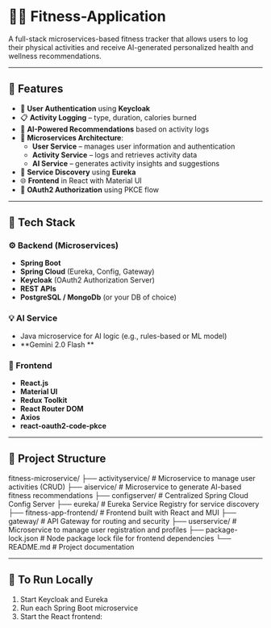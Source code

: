 # 🏃‍♂️ Fitness-Application

A full-stack microservices-based fitness tracker that allows users to log their physical activities and receive AI-generated personalized health and wellness recommendations.

---

## 🚀 Features

- 🔐 **User Authentication** using **Keycloak**
- 📋 **Activity Logging** – type, duration, calories burned
- 🤖 **AI-Powered Recommendations** based on activity logs
- 🧩 **Microservices Architecture**:
  - **User Service** – manages user information and authentication
  - **Activity Service** – logs and retrieves activity data
  - **AI Service** – generates activity insights and suggestions
- 🧭 **Service Discovery** using **Eureka**
- 🌐 **Frontend** in React with Material UI
- 🔄 **OAuth2 Authorization** using PKCE flow

---

## 🧱 Tech Stack

### ⚙️ Backend (Microservices)
- **Spring Boot**
- **Spring Cloud** (Eureka, Config, Gateway)
- **Keycloak** (OAuth2 Authorization Server)
- **REST APIs**
- **PostgreSQL / MongoDb** (or your DB of choice)

### 💡 AI Service
- Java microservice for AI logic (e.g., rules-based or ML model)
- **Gemini 2.0 Flash **

### 🎨 Frontend
- **React.js**
- **Material UI**
- **Redux Toolkit**
- **React Router DOM**
- **Axios**
- **react-oauth2-code-pkce**

---
## 📁 Project Structure

fitness-microservice/
├── activityservice/         # Microservice to manage user activities (CRUD)
├── aiservice/               # Microservice to generate AI-based fitness recommendations
├── configserver/            # Centralized Spring Cloud Config Server
├── eureka/                  # Eureka Service Registry for service discovery
├── fitness-app-frontend/    # Frontend built with React and MUI
├── gateway/                 # API Gateway for routing and security
├── userservice/             # Microservice to manage user registration and profiles
├── package-lock.json        # Node package lock file for frontend dependencies
└── README.md                # Project documentation

---
## 🚀 To Run Locally

1. Start Keycloak and Eureka
2. Run each Spring Boot microservice
3. Start the React frontend:


